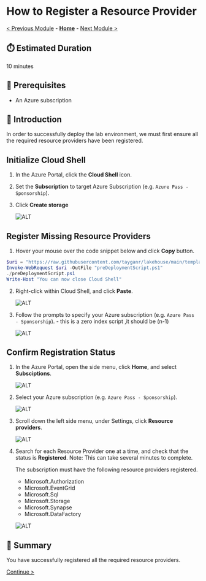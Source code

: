 # How to Register a Resource Provider

[< Previous Module](./azurepass.md) - **[Home](./README.md)** - [Next Module >](./modules/module00.md)

## :stopwatch: Estimated Duration

10 minutes

## :thinking: Prerequisites

* An Azure subscription

## :loudspeaker: Introduction

In order to successfully deploy the lab environment, we must first ensure all the required resource providers have been registered.

## Initialize Cloud Shell

1. In the Azure Portal, click the **Cloud Shell** icon.
1. Set the **Subscription** to target Azure Subscription (e.g. `Azure Pass - Sponsorship`).
1. Click **Create storage**

    ![ALT](./images/providers/001.png)

## Register Missing Resource Providers

1. Hover your mouse over the code snippet below and click **Copy** button.

```powershell
$uri = "https://raw.githubusercontent.com/tayganr/lakehouse/main/template/lakehouselab.ps1"
Invoke-WebRequest $uri -OutFile "preDeploymentScript.ps1"
./preDeploymentScript.ps1
Write-Host "You can now close Cloud Shell"
```

2. Right-click within Cloud Shell, and click **Paste**.

    ![ALT](./images/providers/002.png)

3. Follow the prompts to specify your Azure subscription (e.g. `Azure Pass - Sponsorship`). - this is a zero index script ,it should be (n-1)

    ![ALT](./images/providers/003.png)

## Confirm Registration Status

1. In the Azure Portal, open the side menu, click **Home**, and select **Subsciptions**.

    ![ALT](./images/providers/004.png)

2. Select your Azure subscription (e.g. `Azure Pass - Sponsorship`).

    ![ALT](./images/providers/005.png)

3. Scroll down the left side menu, under Settings, click **Resource providers**.

    ![ALT](./images/providers/006.png)

4. Search for each Resource Provider one at a time, and check that the status is **Registered**. Note: This can take several minutes to complete.

    The subscription must have the following resource providers registered.

    - Microsoft.Authorization
    - Microsoft.EventGrid
    - Microsoft.Sql
    - Microsoft.Storage
    - Microsoft.Synapse
    - Microsoft.DataFactory

    ![ALT](./images/providers/007.png)

## :tada: Summary

You have successfully registered all the required resource providers.

[Continue >](./modules/module00.md)
